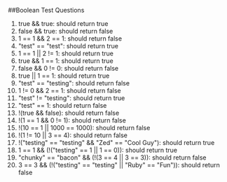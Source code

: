 ##Boolean Test Questions

1. true && true: should return true
2. false && true: should return false
3. 1 == 1 && 2 == 1: should return false
4. "test" == "test": should return true
5. 1 == 1 || 2 != 1: should return true
6. true && 1 == 1: should return true
7. false && 0 != 0: should return false
8. true || 1 == 1: should return true
9. "test" == "testing": should return false
10. 1 != 0 && 2 == 1: should return false
11. "test" != "testing": should return true
12. "test" == 1: should return false
13. !(true && false): should return false
14. !(1 == 1 && 0 != 1): should return false
15. !(10 == 1 || 1000 == 1000): should return false
16. !(1 != 10 || 3 == 4): should return false
17. !("testing" == "testing" && "Zed" == "Cool Guy"): should return true
18. 1 == 1 && (!("testing" == 1 || 1 == 0)): should return true
19. "chunky" == "bacon" && (!(3 == 4 || 3 == 3)): should return false
20. 3 == 3 && (!("testing" == "testing" || "Ruby" == "Fun")): should return false
